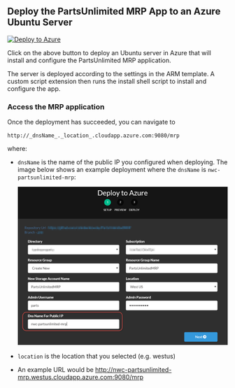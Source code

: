 ## Deploy the PartsUnlimited MRP App to an Azure Ubuntu Server
[![Deploy to Azure](http://azuredeploy.net/deploybutton.png)](https://azuredeploy.net/)

Click on the above button to deploy an Ubuntu server in Azure that will install and configure
the PartsUnlimited MRP application.

The server is deployed according to the settings in the ARM template. A custom script
extension then runs the install shell script to install and configure the app.

### Access the MRP application
Once the deployment has succeeded, you can navigate to
```
http://_dnsName_._location_.cloudapp.azure.com:9080/mrp
```
where:
*	`dnsName` is the name of the public IP you configured when deploying. The image
	below shows an example deployment where the `dnsName` is `nwc-partsunlimited-mrp`:

	![](dns.png)
* `location` is the location that you selected (e.g. westus)
* An example URL would be http://nwc-partsunlimited-mrp.westus.cloudapp.azure.com:9080/mrp